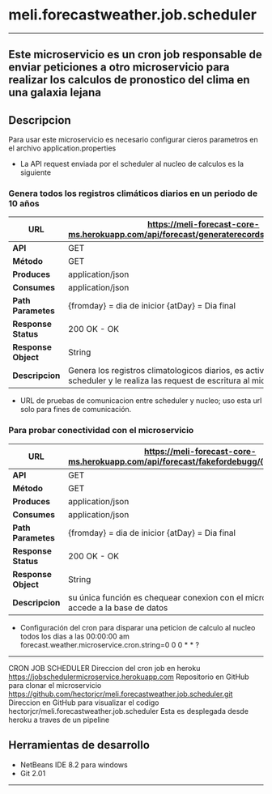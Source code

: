 # meli.forecastweather.job.scheduler
---
Este microservicio es un cron job responsable de enviar peticiones a otro microservicio para realizar los calculos de pronostico del clima en una galaxia lejana
---
## Descripcion
Para usar este microservicio es necesario configurar cieros parametros en el archivo application.properties

* La API request enviada por el scheduler al nucleo de calculos es la siguiente

### Genera todos los registros climáticos diarios en un periodo de 10 años
| URL               | https://meli-forecast-core-ms.herokuapp.com/api/forecast/generaterecords/{fromday}/{atday}  |
| ----------        | ------------------------------- |
| __API__            | GET                        |
| __Método__            | GET                        |
| __Produces__          | application/json                |
| __Consumes__          | application/json                |
| __Path Parametes__    | {fromday} = dia de inicior {atDay}</code> = Dia final |
| __Response Status__   | 200 OK - OK                     |
| __Response Object__   | String                          |
| __Descripcion__       | Genera los registros climatologicos diarios, es activado por el Job scheduler y le realiza las request de escritura al microservicio de la BD        |

* URL de pruebas de comunicacion entre scheduler y nucleo; uso esta url solo para fines de comunicación.

### Para probar conectividad con el microservicio
| URL               | https://meli-forecast-core-ms.herokuapp.com/api/forecast/fakefordebugg/{fromday}/{atDay}  |
| ----------        | ------------------------------- |
| __API__            | GET                        |
| __Método__            | GET                        |
| __Produces__          | application/json                |
| __Consumes__          | application/json                |
| __Path Parametes__    | {fromday} = dia de inicior {atDay}</code> = Dia final |
| __Response Status__   | 200 OK - OK                     |
| __Response Object__   | String                          |
| __Descripcion__       | su única función es chequear conexion con el microservicio que accede a la base de datos        |

* Configuración del cron para disparar una peticion de calculo al nucleo todos los dias a las 00:00:00 am
    		forecast.weather.microservice.cron.string=0 0 0 * * ?
---

CRON JOB SCHEDULER 
	Direccion del cron job en heroku
		https://jobschedulermicroservice.herokuapp.com
	Repositorio en GitHub para clonar el microservicio
		https://github.com/hectorjcr/meli.forecastweather.job.scheduler.git
	Direccion en GitHub para visualizar el codigo
		hectorjcr/meli.forecastweather.job.scheduler
		Esta es desplegada desde heroku a traves de un pipeline

## Herramientas de desarrollo
<ul>
    <li>
        NetBeans IDE 8.2 para windows
    </li>
    <li>
        Git 2.01
    </li>
</ul>
<hr>



